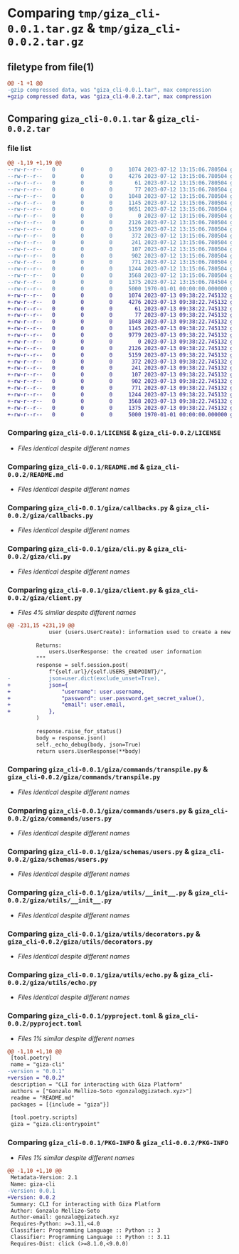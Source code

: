 # Comparing `tmp/giza_cli-0.0.1.tar.gz` & `tmp/giza_cli-0.0.2.tar.gz`

## filetype from file(1)

```diff
@@ -1 +1 @@
-gzip compressed data, was "giza_cli-0.0.1.tar", max compression
+gzip compressed data, was "giza_cli-0.0.2.tar", max compression
```

## Comparing `giza_cli-0.0.1.tar` & `giza_cli-0.0.2.tar`

### file list

```diff
@@ -1,19 +1,19 @@
--rw-r--r--   0        0        0     1074 2023-07-12 13:15:06.780504 giza_cli-0.0.1/LICENSE
--rw-r--r--   0        0        0     4276 2023-07-12 13:15:06.780504 giza_cli-0.0.1/README.md
--rw-r--r--   0        0        0       61 2023-07-12 13:15:06.780504 giza_cli-0.0.1/giza/__init__.py
--rw-r--r--   0        0        0       77 2023-07-12 13:15:06.780504 giza_cli-0.0.1/giza/__main__.py
--rw-r--r--   0        0        0     1048 2023-07-12 13:15:06.780504 giza_cli-0.0.1/giza/callbacks.py
--rw-r--r--   0        0        0     1145 2023-07-12 13:15:06.780504 giza_cli-0.0.1/giza/cli.py
--rw-r--r--   0        0        0     9651 2023-07-12 13:15:06.780504 giza_cli-0.0.1/giza/client.py
--rw-r--r--   0        0        0        0 2023-07-12 13:15:06.780504 giza_cli-0.0.1/giza/commands/__init__.py
--rw-r--r--   0        0        0     2126 2023-07-12 13:15:06.780504 giza_cli-0.0.1/giza/commands/transpile.py
--rw-r--r--   0        0        0     5159 2023-07-12 13:15:06.780504 giza_cli-0.0.1/giza/commands/users.py
--rw-r--r--   0        0        0      372 2023-07-12 13:15:06.780504 giza_cli-0.0.1/giza/commands/version.py
--rw-r--r--   0        0        0      241 2023-07-12 13:15:06.780504 giza_cli-0.0.1/giza/options.py
--rw-r--r--   0        0        0      107 2023-07-12 13:15:06.780504 giza_cli-0.0.1/giza/schemas/token.py
--rw-r--r--   0        0        0      902 2023-07-12 13:15:06.780504 giza_cli-0.0.1/giza/schemas/users.py
--rw-r--r--   0        0        0      771 2023-07-12 13:15:06.780504 giza_cli-0.0.1/giza/utils/__init__.py
--rw-r--r--   0        0        0     1244 2023-07-12 13:15:06.780504 giza_cli-0.0.1/giza/utils/decorators.py
--rw-r--r--   0        0        0     3568 2023-07-12 13:15:06.780504 giza_cli-0.0.1/giza/utils/echo.py
--rw-r--r--   0        0        0     1375 2023-07-12 13:15:06.784504 giza_cli-0.0.1/pyproject.toml
--rw-r--r--   0        0        0     5000 1970-01-01 00:00:00.000000 giza_cli-0.0.1/PKG-INFO
+-rw-r--r--   0        0        0     1074 2023-07-13 09:38:22.745132 giza_cli-0.0.2/LICENSE
+-rw-r--r--   0        0        0     4276 2023-07-13 09:38:22.745132 giza_cli-0.0.2/README.md
+-rw-r--r--   0        0        0       61 2023-07-13 09:38:22.745132 giza_cli-0.0.2/giza/__init__.py
+-rw-r--r--   0        0        0       77 2023-07-13 09:38:22.745132 giza_cli-0.0.2/giza/__main__.py
+-rw-r--r--   0        0        0     1048 2023-07-13 09:38:22.745132 giza_cli-0.0.2/giza/callbacks.py
+-rw-r--r--   0        0        0     1145 2023-07-13 09:38:22.745132 giza_cli-0.0.2/giza/cli.py
+-rw-r--r--   0        0        0     9779 2023-07-13 09:38:22.745132 giza_cli-0.0.2/giza/client.py
+-rw-r--r--   0        0        0        0 2023-07-13 09:38:22.745132 giza_cli-0.0.2/giza/commands/__init__.py
+-rw-r--r--   0        0        0     2126 2023-07-13 09:38:22.745132 giza_cli-0.0.2/giza/commands/transpile.py
+-rw-r--r--   0        0        0     5159 2023-07-13 09:38:22.745132 giza_cli-0.0.2/giza/commands/users.py
+-rw-r--r--   0        0        0      372 2023-07-13 09:38:22.745132 giza_cli-0.0.2/giza/commands/version.py
+-rw-r--r--   0        0        0      241 2023-07-13 09:38:22.745132 giza_cli-0.0.2/giza/options.py
+-rw-r--r--   0        0        0      107 2023-07-13 09:38:22.745132 giza_cli-0.0.2/giza/schemas/token.py
+-rw-r--r--   0        0        0      902 2023-07-13 09:38:22.745132 giza_cli-0.0.2/giza/schemas/users.py
+-rw-r--r--   0        0        0      771 2023-07-13 09:38:22.745132 giza_cli-0.0.2/giza/utils/__init__.py
+-rw-r--r--   0        0        0     1244 2023-07-13 09:38:22.745132 giza_cli-0.0.2/giza/utils/decorators.py
+-rw-r--r--   0        0        0     3568 2023-07-13 09:38:22.745132 giza_cli-0.0.2/giza/utils/echo.py
+-rw-r--r--   0        0        0     1375 2023-07-13 09:38:22.745132 giza_cli-0.0.2/pyproject.toml
+-rw-r--r--   0        0        0     5000 1970-01-01 00:00:00.000000 giza_cli-0.0.2/PKG-INFO
```

### Comparing `giza_cli-0.0.1/LICENSE` & `giza_cli-0.0.2/LICENSE`

 * *Files identical despite different names*

### Comparing `giza_cli-0.0.1/README.md` & `giza_cli-0.0.2/README.md`

 * *Files identical despite different names*

### Comparing `giza_cli-0.0.1/giza/callbacks.py` & `giza_cli-0.0.2/giza/callbacks.py`

 * *Files identical despite different names*

### Comparing `giza_cli-0.0.1/giza/cli.py` & `giza_cli-0.0.2/giza/cli.py`

 * *Files identical despite different names*

### Comparing `giza_cli-0.0.1/giza/client.py` & `giza_cli-0.0.2/giza/client.py`

 * *Files 4% similar despite different names*

```diff
@@ -231,15 +231,19 @@
             user (users.UserCreate): information used to create a new user
 
         Returns:
             users.UserResponse: the created user information
         """
         response = self.session.post(
             f"{self.url}/{self.USERS_ENDPOINT}/",
-            json=user.dict(exclude_unset=True),
+            json={
+                "username": user.username,
+                "password": user.password.get_secret_value(),
+                "email": user.email,
+            },
         )
 
         response.raise_for_status()
         body = response.json()
         self._echo_debug(body, json=True)
         return users.UserResponse(**body)
```

### Comparing `giza_cli-0.0.1/giza/commands/transpile.py` & `giza_cli-0.0.2/giza/commands/transpile.py`

 * *Files identical despite different names*

### Comparing `giza_cli-0.0.1/giza/commands/users.py` & `giza_cli-0.0.2/giza/commands/users.py`

 * *Files identical despite different names*

### Comparing `giza_cli-0.0.1/giza/schemas/users.py` & `giza_cli-0.0.2/giza/schemas/users.py`

 * *Files identical despite different names*

### Comparing `giza_cli-0.0.1/giza/utils/__init__.py` & `giza_cli-0.0.2/giza/utils/__init__.py`

 * *Files identical despite different names*

### Comparing `giza_cli-0.0.1/giza/utils/decorators.py` & `giza_cli-0.0.2/giza/utils/decorators.py`

 * *Files identical despite different names*

### Comparing `giza_cli-0.0.1/giza/utils/echo.py` & `giza_cli-0.0.2/giza/utils/echo.py`

 * *Files identical despite different names*

### Comparing `giza_cli-0.0.1/pyproject.toml` & `giza_cli-0.0.2/pyproject.toml`

 * *Files 1% similar despite different names*

```diff
@@ -1,10 +1,10 @@
 [tool.poetry]
 name = "giza-cli"
-version = "0.0.1"
+version = "0.0.2"
 description = "CLI for interacting with Giza Platform"
 authors = ["Gonzalo Mellizo-Soto <gonzalo@gizatech.xyz>"]
 readme = "README.md"
 packages = [{include = "giza"}]
 
 [tool.poetry.scripts]
 giza = "giza.cli:entrypoint"
```

### Comparing `giza_cli-0.0.1/PKG-INFO` & `giza_cli-0.0.2/PKG-INFO`

 * *Files 1% similar despite different names*

```diff
@@ -1,10 +1,10 @@
 Metadata-Version: 2.1
 Name: giza-cli
-Version: 0.0.1
+Version: 0.0.2
 Summary: CLI for interacting with Giza Platform
 Author: Gonzalo Mellizo-Soto
 Author-email: gonzalo@gizatech.xyz
 Requires-Python: >=3.11,<4.0
 Classifier: Programming Language :: Python :: 3
 Classifier: Programming Language :: Python :: 3.11
 Requires-Dist: click (>=8.1.0,<9.0.0)
```

